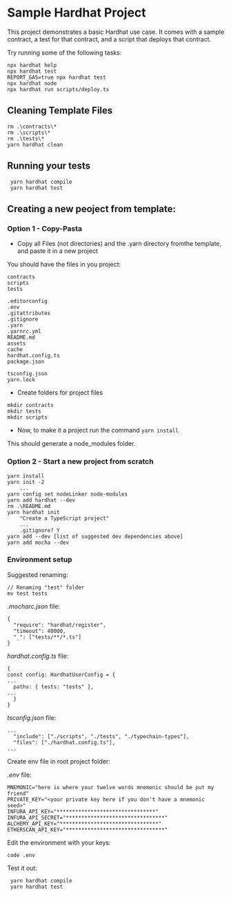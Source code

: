 # Sample Hardhat Project

This project demonstrates a basic Hardhat use case. It comes with a sample contract, a test for that contract, and a script that deploys that contract.

Try running some of the following tasks:

```shell
npx hardhat help
npx hardhat test
REPORT_GAS=true npx hardhat test
npx hardhat node
npx hardhat run scripts/deploy.ts
```

## Cleaning Template Files
```
rm .\contracts\*
rm .\scripts\*
rm .\tests\*
yarn hardhat clean
```

## Running your tests
```
 yarn hardhat compile 
 yarn hardhat test 
 ```

## Creating a new peoject from template:


### Option 1 - Copy-Pasta
* Copy all Files (not directories) and the .yarn directory fromthe template, and paste it in a new project

You should have the files in you project: 

```
contracts
scripts
tests

.editorconfig
.env
.gitattributes
.gitignore
.yarn
.yarnrc.yml
README.md
assets
cache
hardhat.config.ts
package.json

tsconfig.json
yarn.lock
```
* Create folders for project files
```
mkdir contracts
mkdir tests
mkdir scripts
```

* Now, to make it a project run the command `yarn install`

This should generate a node_modules folder.

### Option 2 - Start a new project from scratch
```
yarn install
yarn init -2
    ...
yarn config set nodeLinker node-modules
yarn add hardhat --dev
rm .\README.md
yarn hardhat init
    "Create a TypeScript project"
    ...
    .gitignore? Y
yarn add --dev [list of suggested dev dependencies above]
yarn add mocha --dev
```
### Environment setup

Suggested renaming:

    // Renaming "test" folder
    mv test tests

_.mocharc.json_ file:

    {
      "require": "hardhat/register",
      "timeout": 40000,
      "_": ["tests/**/*.ts"]
    }

_hardhat.config.ts_ file:

    {
    const config: HardhatUserConfig = {
    ...
      paths: { tests: "tests" },
    ...
      }
    }

_tsconfig.json_ file:

    ...
      "include": ["./scripts", "./tests", "./typechain-types"],
      "files": ["./hardhat.config.ts"],
    ...

Create env file in root project folder:

_.env_ file:

    MNEMONIC="here is where your twelve words mnemonic should be put my friend"
    PRIVATE_KEY="<your private key here if you don't have a mnemonic seed>"
    INFURA_API_KEY="********************************"
    INFURA_API_SECRET="********************************"
    ALCHEMY_API_KEY="********************************"
    ETHERSCAN_API_KEY="********************************"

Edit the environment with your keys:

    code .env

Test it out:

     yarn hardhat compile 
     yarn hardhat test 




